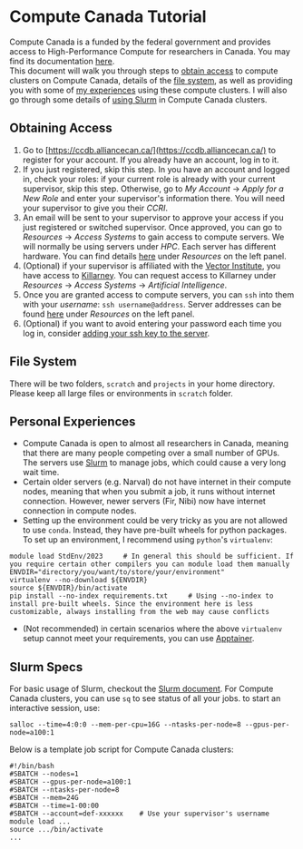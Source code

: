 # Compute Canada Tutorial
Compute Canada is a funded by the federal government and provides access to High-Performance Compute for researchers in Canada. You may find its documentation [here](https://docs.alliancecan.ca/wiki/Technical_documentation).  
This document will walk you through steps to [obtain access](#obtaining-access) to compute clusters on Compute Canada, details of the [file system](#file-system), as well as providing you with some of [my experiences](#personal-experiences) using these compute clusters. I will also go through some details of [using Slurm](#slurm-specs) in Compute Canada clusters.

## Obtaining Access
1. Go to [https://ccdb.alliancecan.ca/](https://ccdb.alliancecan.ca/) to register for your account. If you already have an account, log in to it.
2. If you just registered, skip this step. In you have an account and logged in, check your roles: if your current role is already with your current supervisor, skip this step. Otherwise, go to _My Account_ -> _Apply for a New Role_ and enter your supervisor's information there. You will need your supervisor to give you their _CCRI_.
3. An email will be sent to your supervisor to approve your access if you just registered or switched supervisor. Once approved, you can go to _Resources_ -> _Access Systems_ to gain access to compute servers. We will normally be using servers under _HPC_. Each server has different hardware. You can find details [here](https://docs.alliancecan.ca/wiki/Technical_documentation) under _Resources_ on the left panel.
4. (Optional) if your supervisor is affiliated with the [Vector Institute](https://vectorinstitute.ai/), you have access to [Killarney](https://docs.alliancecan.ca/wiki/Killarney). You can request access to Killarney under _Resources_ -> _Access Systems_ -> _Artificial Intelligence_.
5. Once you are granted access to compute servers, you can `ssh` into them with your _username_: `ssh username@address`. Server addresses can be found [here](https://docs.alliancecan.ca/wiki/Technical_documentation) under _Resources_ on the left panel.
6. (Optional) if you want to avoid entering your password each time you log in, consider [adding your ssh key to the server](../technical/ssh_key.md).

## File System
There will be two folders, `scratch` and `projects` in your home directory. Please keep all large files or environments in `scratch` folder.

## Personal Experiences
- Compute Canada is open to almost all researchers in Canada, meaning that there are many people competing over a small number of GPUs. The servers use [Slurm](../technical/slurm.md) to manage jobs, which could cause a very long wait time.
- Certain older servers (e.g. Narval) do not have internet in their compute nodes, meaning that when you submit a job, it runs without internet connection. However, newer servers (Fir, Nibi) now have internet connection in compute nodes.
- Setting up the environment could be very tricky as you are not allowed to use `conda`. Instead, they have pre-built wheels for python packages. To set up an environment, I recommend using `python`'s `virtualenv`:
```shell
module load StdEnv/2023     # In general this should be sufficient. If you require certain other compilers you can module load them manually
ENVDIR="directory/you/want/to/store/your/environment"
virtualenv --no-download ${ENVDIR}
source ${ENVDIR}/bin/activate
pip install --no-index requirements.txt     # Using --no-index to install pre-built wheels. Since the environment here is less customizable, always installing from the web may cause conflicts
```
- (Not recommended) in certain scenarios where the above `virtualenv` setup cannot meet your requirements, you can use [Apptainer](../technical/apptainer.md).

## Slurm Specs
For basic usage of Slurm, checkout the [Slurm document](../technical/slurm.md). For Compute Canada clusters, you can use `sq` to see status of all your jobs. to start an interactive session, use:
```shell
salloc --time=4:0:0 --mem-per-cpu=16G --ntasks-per-node=8 --gpus-per-node=a100:1
```
Below is a template job script for Compute Canada clusters:
```shell
#!/bin/bash
#SBATCH --nodes=1
#SBATCH --gpus-per-node=a100:1
#SBATCH --ntasks-per-node=8
#SBATCH --mem=24G
#SBATCH --time=1-00:00
#SBATCH --account=def-xxxxxx    # Use your supervisor's username
module load ...
source .../bin/activate
...
```